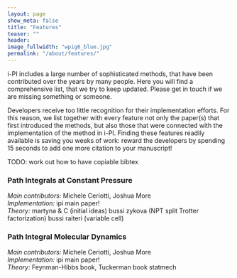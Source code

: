 ```yaml
---
layout: page
show_meta: false
title: "Features"
teaser: ""
header:
image_fullwidth: "wpig6_blue.jpg"
permalink: "/about/features/"
---
```


i-PI includes a large number of sophisticated methods, that
have been contributed over the years by many people. Here you
will find a comprehensive list, that we try to keep updated. 
Please get in touch if we are missing something or someone. 

Developers receive too little recognition for their implementation
efforts. For this reason, we list together with every feature
not only the paper(s) that first introduced the methods, but also
those that were connected with the implementation of the method in i-PI.
Finding these features readily available is saving you weeks of work:
reward the developers by spending 15 seconds to add one more citation
to your manuscript!



TODO: work out how to have copiable bibtex

### Path Integrals at Constant Pressure

*Main contributors:*  Michele Ceriotti, Joshua More  
*Implementation:* ipi main paper!  
*Theory:* martyna & C (initial ideas)
        bussi zykova (NPT split Trotter factorization)
        bussi raiteri (variable cell)

### Path Integral Molecular Dynamics

*Main contributors:* Michele Ceriotti, Joshua More  
*Implementation:* ipi main paper!  
*Theory:* Feynman-Hibbs book, Tuckerman book statmech



